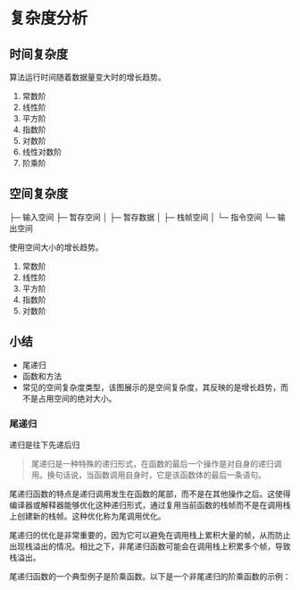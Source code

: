 # 复杂度分析




## 时间复杂度

算法运行时间随着数据量变大时的增长趋势。

1. 常数阶
2. 线性阶
3. 平方阶
4. 指数阶
5. 对数阶
6. 线性对数阶
7. 阶乘阶

## 空间复杂度

├─ 输入空间 
├─ 暂存空间
│   ├─ 暂存数据
│   ├─ 栈帧空间
│   └─ 指令空间
└─ 输出空间

使用空间大小的增长趋势。

1. 常数阶
2. 线性阶
3. 平方阶
4. 指数阶
5. 对数阶

## 小结

- 尾递归
- 函数和方法
- 常见的空间复杂度类型，该图展示的是空间复杂度，其反映的是增长趋势，而不是占用空间的绝对大小。


### 尾递归

递归是往下先递后归

> 尾递归是一种特殊的递归形式，在函数的最后一个操作是对自身的递归调用。换句话说，当函数调用自身时，它是该函数体的最后一条语句。

尾递归函数的特点是递归调用发生在函数的尾部，而不是在其他操作之后。这使得编译器或解释器能够优化这种递归形式，通过复用当前函数的栈帧而不是在调用栈上创建新的栈帧。这种优化称为尾调用优化。

尾递归的优化是非常重要的，因为它可以避免在调用栈上累积大量的帧，从而防止出现栈溢出的情况。相比之下，非尾递归函数可能会在调用栈上积累多个帧，导致栈溢出。

尾递归函数的一个典型例子是阶乘函数。以下是一个非尾递归的阶乘函数的示例：